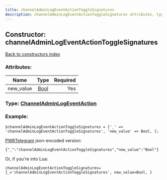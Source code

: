```yaml
---
title: channelAdminLogEventActionToggleSignatures
description: channelAdminLogEventActionToggleSignatures attributes, type and example
---
```

## Constructor: channelAdminLogEventActionToggleSignatures  
[Back to constructors index](index.md)



### Attributes:

| Name     |    Type       | Required |
|----------|:-------------:|---------:|
|new\_value|[Bool](../types/Bool.md) | Yes|



### Type: [ChannelAdminLogEventAction](../types/ChannelAdminLogEventAction.md)


### Example:

```
$channelAdminLogEventActionToggleSignatures = ['_' => 'channelAdminLogEventActionToggleSignatures', 'new_value' => Bool, ];
```  

[PWRTelegram](https://pwrtelegram.xyz) json-encoded version:

```
{"_":"channelAdminLogEventActionToggleSignatures","new_value":"Bool"}
```


Or, if you're into Lua:  


```
channelAdminLogEventActionToggleSignatures={_='channelAdminLogEventActionToggleSignatures', new_value=Bool, }

```


